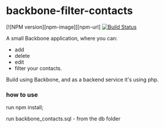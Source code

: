 # backbone-filter-contacts

[![NPM version][npm-image]][npm-url] [![Build Status](https://travis-ci.org/IonutC/backbone-filter-contacts.svg?branch=master)](https://travis-ci.org/IonutC/backbone-filter-contacts)

A small Backbone application, where you can:
- add
- delete
- edit
- filter 
your contacts.

Build using Backbone, and as a backend service it's using php.


### how to use
run npm install;

run backbone_contacts.sql - from the db folder


